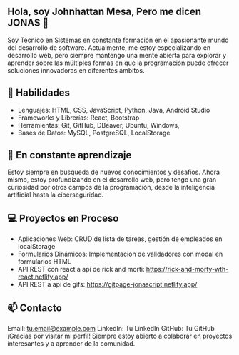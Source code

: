 ## Hola, soy Johnhattan Mesa, Pero me dicen JONAS 👋
Soy Técnico en Sistemas en constante formación en el apasionante mundo del desarrollo de software. Actualmente, me estoy especializando en desarrollo web, pero siempre mantengo una mente abierta para explorar y aprender sobre las múltiples formas en que la programación puede ofrecer soluciones innovadoras en diferentes ámbitos.


## 🚀 Habilidades
- Lenguajes: HTML, CSS, JavaScript, Python, Java, Android Studio
- Frameworks y Librerías: React, Bootstrap
- Herramientas: Git, GitHub, DBeaver, Ubuntu, Windows, 
- Bases de Datos: MySQL, PostgreSQL, LocalStorage

## 🌱 En constante aprendizaje
Estoy siempre en búsqueda de nuevos conocimientos y desafíos. Ahora mismo, estoy profundizando en el desarrollo web, pero tengo una gran curiosidad por otros campos de la programación, desde la inteligencia artificial hasta la ciberseguridad.

## 💻 Proyectos en Proceso
- Aplicaciones Web: CRUD de lista de tareas, gestión de empleados en localStorage
- Formularios Dinámicos: Implementación de validadores con modal en formularios HTML
- API REST con react a api de rick and morti: https://rick-and-morty-wth-react.netlify.app/
- API REST a api de gifs: https://gitpage-jonascript.netlify.app/

## 📫 Contacto
Email: tu.email@example.com
LinkedIn: Tu LinkedIn
GitHub: Tu GitHub
¡Gracias por visitar mi perfil! Siempre estoy abierto a colaborar en proyectos interesantes y a aprender de la comunidad.
